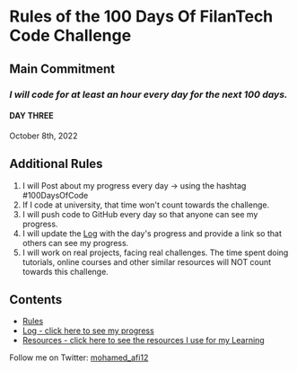 # Rules of the 100 Days Of FilanTech Code Challenge

## Main Commitment
### *I will code for at least an hour every day for the next 100 days.*

#### DAY THREE
October 8th, 2022

## Additional Rules
1. I will Post about my progress every day -> using the hashtag #100DaysOfCode
2. If I code at university, that time won't count towards the challenge.
3. I will push code to GitHub every day so that anyone can see my progress.
4. I will update the [Log](log.md) with the day's progress and provide a link so that others can see my progress.
5. I will work on real projects, facing real challenges. The time spent doing tutorials, online courses and other similar resources will NOT count towards this challenge.

## Contents
* [Rules](rules.md)
* [Log - click here to see my progress](log.md)
* [Resources - click here to see the resources I use for my Learning](resources.md)

Follow me on Twitter: [mohamed_afi12](https://twitter.com/mohamed_afi12)